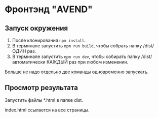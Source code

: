 # Фронтэнд "AVEND"

## Запуск окружения
1. После клонирования `npm install`.
2. В терминале запустить `npm run build`, чтобы собрать папку /dist/ ОДИН раз.
3. В терминале запустить `npm run dev`, чтобы собирать папку /dist/ автоматически КАЖДЫЙ раз при любом изменении.

Больше не надо отдельно две команды одновременно запускать.

## Просмотр результата
Запустить файлы *.html в папке dist.

index.html ссылается на все страницы.
